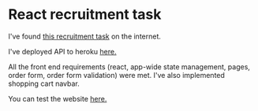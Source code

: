 # React recruitment task

I've found [this recruitment task](https://gitlab.gwo.pl/recruitment/react-task) on the internet.

I've deployed API to heroku [here.](https://bookstore-task-api.herokuapp.com/api/book) 

All the front end requirements (react, app-wide state management, pages, order form, order form validation) were met. I've also implemented shopping cart navbar.

You can test the website [here.](https://bookstore-task-front.herokuapp.com/)


